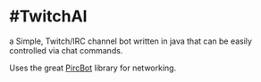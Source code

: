 #TwitchAI
=========

a Simple, Twitch/IRC channel bot written in java that can be easily controlled via chat commands.

Uses the great [PircBot](http://www.jibble.org/pircbot.php) library for networking.
